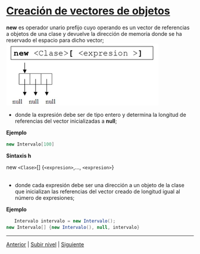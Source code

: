 # [Creación de vectores de objetos](/java/c4how/u4objectBasedProgramming/u2publicViewOfObjects/u4objectArrayCreation/README.md)

**new** es operador unario prefijo cuyo operando es un vector de referencias a objetos de una clase y devuelve la dirección de memoria donde se ha reservado el espacio para dicho vector; <br> ![Sinstaxisg](/images/SintaxisG.jpg) <br>
- donde la expresión debe ser de tipo entero y determina la longitud de referencias del vector inicializadas a **null**; 
 


**Ejemplo** 

```java
new Intervalo[100]
```

**Sintaxis h** 

new `<Clase>`[] {`<expresion>`,..., `<expresion>`} <br><br> 
- donde cada expresión debe ser una dirección a un objeto de la clase que inicializan las referencias del vector creado de longitud igual al número de expresiones;

**Ejemplo** 


```java
   Intervalo intervalo = new Intervalo();
new Intervalo[] {new Intervalo(), null, intervalo}
```

---


[Anterior](../u3messagePassing/README.md) | [Subir nivel](../README.md) | [Siguiente](../u5referenceArrayCreation/README.md)
